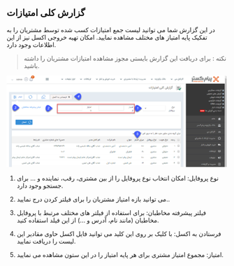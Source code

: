 ﻿## گزارش کلی امتیازات

در این گزارش شما می توانید لیست جمع امتیازات کسب شده توسط مشتریان را به تفکیک پایه امتیاز های مختلف مشاهده نمایید. امکان تهیه خروجی اکسل نیز از این اطلاعات وجود دارد.

> نکته : برای دریافت این گزارش بایستی مجوز مشاهده امتیازات مشتریان را داشته باشید.

![](emtiazkoli1.png)

1.	نوع پروفایل: امکان انتخاب نوع پروفایل را از بین مشتری، رقب، نماینده و ... برای جستجو وجود دارد.

2.	می توانید بازه امتیاز مشتریان را برای فیلتر کردن درج نمایید..

3.	فیلتر پیشرفته مخاطبان: برای استفاده از فیلتر های مختلف مرتبط با پروفایل مخاطبان (مانند نام، آدرس و ...) از این فیلد استفاده کنید.

4.	فرستادن به اکسل: با کلیک بر روی این کلید می توانید فایل اکسل حاوی مقادیر این لیست را دریافت نمایید.

5.	امتیاز: مجموع امتیاز مشتری برای هر پایه امتیاز را در این ستون مشاهده می نمایید.

